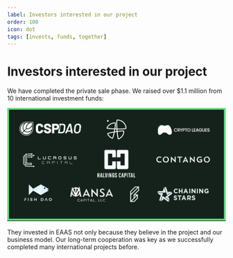 ```yaml
---
label: Investors interested in our project
order: 100
icon: dot
tags: [invests, funds, together]
---
```


# Investors interested in our project

We have completed the private sale phase. We raised over $1.1 million from 10 international investment funds:

![](/src/investors/partners_2.png)
<!--

<div class="grid-container">
    <div class="grid-item">
        <a href="https://halvingscapital.com/"><img src="/src/investors/logo_halvings_capital.png" style="width:100%"></a>
    </div>
    <div class="grid-item">
        <a href="https://fishdao.io/"><img src="/src/investors/logo_fish_dao.png" style="width:100%"></a>
    </div>
    <div class="grid-item">
        <a href="https://www.lucrosus.capital/"><img src="/src/investors/logo_lucrosus_capital.png" style="width:100%"></a>
    </div>
    <div class="grid-item">
        <a href="http://mansallc.info/"><img src="/src/investors/logo_mansa_capital_llc.png" style="width:100%"></a>
    </div>
    <div class="grid-item">
        <a href="https://synapse.network/"><img src="/src/investors/logo_synapse_network.png" style="width:100%"></a>
    </div>
    <div class="grid-item">
        <a href="https://cspdao.network/"><img src="/src/investors/logo_cspdao.png" style="width:100%"></a>
    </div>
    <div class="grid-item">
        <a href="https://chainingstars.com/"><img src="/src/investors/logo_chaining_stars.png" style="width:100%"></a>
    </div>
    <div class="grid-item">
        <a href="https://cryptoleagues.io/"><img src="/src/investors/logo_crypto_leagues.png" style="width:100%"></a>
    </div>
    <div class="grid-item">
        <a href="https://www.contango.digital/"><img src="/src/investors/logo_contango.png" style="width:100%"></a>
    </div>
    <div class="grid-item"></div>
    <div class="grid-item">
        <a href="https://www.feradao.vc/"><img src="/src/investors/logo_fera_capital.png" style="width:100%"></a>
    </div>
</div>

<style>
    .grid-container {
        display: grid;
        grid-template-columns: auto auto auto;
        grid-gap: 10px;
        padding: 10px;
    }
    .grid-item {
        padding: 20px;
        text-align: center;
        display: flex;
        align-items: center;
        justify-content: center;
    }
</style>

-->
They invested in EAAS not only because they believe in the project and our business model.
Our long-term cooperation was key as we successfully completed many international projects before.